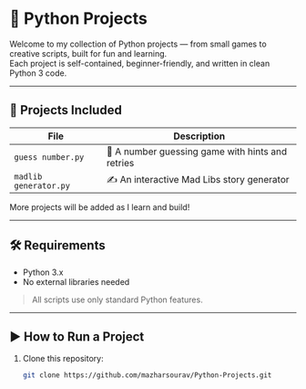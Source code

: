 # 🐍 Python Projects

Welcome to my collection of Python projects — from small games to creative scripts, built for fun and learning.  
Each project is self-contained, beginner-friendly, and written in clean Python 3 code.

---

## 📂 Projects Included

| File                  | Description                                      |
|-----------------------|--------------------------------------------------|
| `guess number.py`    | 🎯 A number guessing game with hints and retries |
| `madlib generator.py`     | ✍️  An interactive Mad Libs story generator       |

More projects will be added as I learn and build!

---

## 🛠️ Requirements

- Python 3.x
- No external libraries needed

> All scripts use only standard Python features.

---

## ▶️ How to Run a Project

1. Clone this repository:
   ```bash
   git clone https://github.com/mazharsourav/Python-Projects.git

